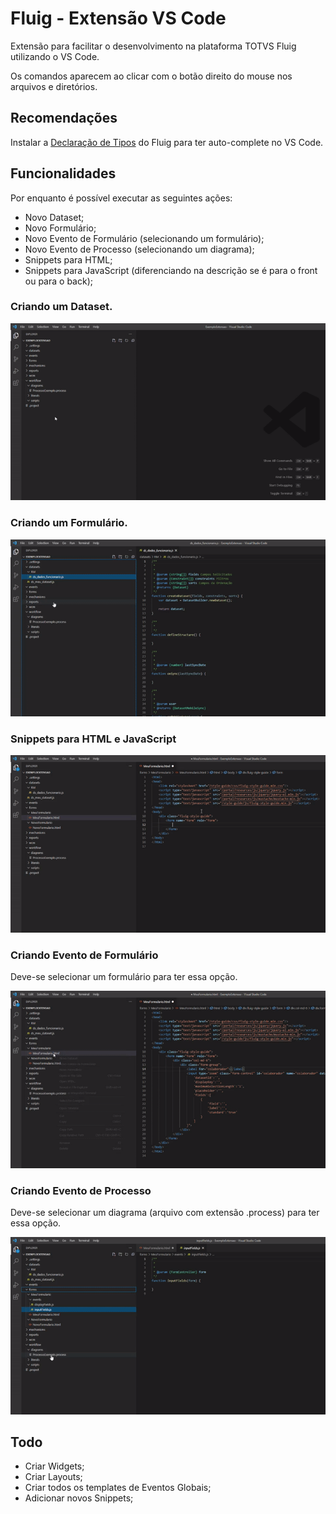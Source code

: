 # Fluig - Extensão VS Code

Extensão para facilitar o desenvolvimento na plataforma TOTVS Fluig utilizando o VS Code.

Os comandos aparecem ao clicar com o botão direito do mouse nos arquivos e diretórios.

## Recomendações

Instalar a [Declaração de Tipos](https://github.com/brunogasparetto/fluig-declaration-type) do Fluig para ter auto-complete no VS Code.

## Funcionalidades

Por enquanto é possível executar as seguintes ações:

- Novo Dataset;
- Novo Formulário;
- Novo Evento de Formulário (selecionando um formulário);
- Novo Evento de Processo (selecionando um diagrama);
- Snippets para HTML;
- Snippets para JavaScript (diferenciando na descrição se é para o front ou para o back);

### Criando um Dataset.

![Criar Dataset](images/dataset.gif)

### Criando um Formulário.

![Criar Formulário](images/form.gif)

### Snippets para HTML e JavaScript

![Snippets](images/snippets.gif)

### Criando Evento de Formulário

Deve-se selecionar um formulário para ter essa opção.

![Criar Evento de Formulário](images/form_event.gif)

### Criando Evento de Processo

Deve-se selecionar um diagrama (arquivo com extensão .process) para ter essa opção.

![Criar Evento de Processo](images/workflow_event.gif)

## Todo

- Criar Widgets;
- Criar Layouts;
- Criar todos os templates de Eventos Globais;
- Adicionar novos Snippets;
